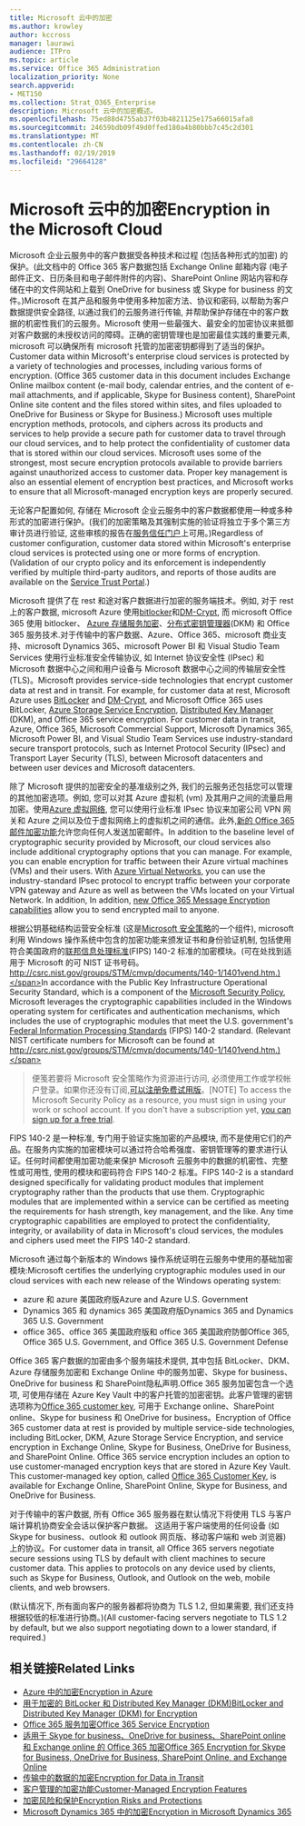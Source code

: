 ```yaml
---
title: Microsoft 云中的加密
ms.author: krowley
author: kccross
manager: laurawi
audience: ITPro
ms.topic: article
ms.service: Office 365 Administration
localization_priority: None
search.appverid:
- MET150
ms.collection: Strat_O365_Enterprise
description: Microsoft 云中的加密概述。
ms.openlocfilehash: 75ed88d4755ab37f03b4821125e175a66015afa8
ms.sourcegitcommit: 24659bdb09f49d0ffed180a4b80bbb7c45c2d301
ms.translationtype: MT
ms.contentlocale: zh-CN
ms.lasthandoff: 02/19/2019
ms.locfileid: "29664128"
---
```

# <a name="encryption-in-the-microsoft-cloud"></a><span data-ttu-id="25565-103">Microsoft 云中的加密</span><span class="sxs-lookup"><span data-stu-id="25565-103">Encryption in the Microsoft Cloud</span></span>

<span data-ttu-id="25565-p101">Microsoft 企业云服务中的客户数据受各种技术和过程 (包括各种形式的加密) 的保护。(此文档中的 Office 365 客户数据包括 Exchange Online 邮箱内容 (电子邮件正文、日历条目和电子邮件附件的内容)、SharePoint Online 网站内容和存储在中的文件网站和上载到 OneDrive for business 或 Skype for business 的文件。)Microsoft 在其产品和服务中使用多种加密方法、协议和密码, 以帮助为客户数据提供安全路径, 以通过我们的云服务进行传输, 并帮助保护存储在中的客户数据的机密性我们的云服务。Microsoft 使用一些最强大、最安全的加密协议来抵御对客户数据的未授权访问的障碍。正确的密钥管理也是加密最佳实践的重要元素, microsoft 可以确保所有 microsoft 托管的加密密钥都得到了适当的保护。</span><span class="sxs-lookup"><span data-stu-id="25565-p101">Customer data within Microsoft's enterprise cloud services is protected by a variety of technologies and processes, including various forms of encryption. (Office 365 customer data in this document includes Exchange Online mailbox content (e-mail body, calendar entries, and the content of e-mail attachments, and if applicable, Skype for Business content), SharePoint Online site content and the files stored within sites, and files uploaded to OneDrive for Business or Skype for Business.) Microsoft uses multiple encryption methods, protocols, and ciphers across its products and services to help provide a secure path for customer data to travel through our cloud services, and to help protect the confidentiality of customer data that is stored within our cloud services. Microsoft uses some of the strongest, most secure encryption protocols available to provide barriers against unauthorized access to customer data. Proper key management is also an essential element of encryption best practices, and Microsoft works to ensure that all Microsoft-managed encryption keys are properly secured.</span></span>

<span data-ttu-id="25565-p102">无论客户配置如何, 存储在 Microsoft 企业云服务中的客户数据都使用一种或多种形式的加密进行保护。(我们的加密策略及其强制实施的验证将独立于多个第三方审计员进行验证, 这些审核的报告在[服务信任门户](https://aka.ms/stp)上可用。)</span><span class="sxs-lookup"><span data-stu-id="25565-p102">Regardless of customer configuration, customer data stored within Microsoft's enterprise cloud services is protected using one or more forms of encryption. (Validation of our crypto policy and its enforcement is independently verified by multiple third-party auditors, and reports of those audits are available on the [Service Trust Portal](https://aka.ms/stp).)</span></span>

<span data-ttu-id="25565-p103">Microsoft 提供了在 rest 和途对客户数据进行加密的服务端技术。例如, 对于 rest 上的客户数据, microsoft Azure 使用[bitlocker](https://docs.microsoft.com/windows/device-security/bitlocker/bitlocker-overview)和[DM-Crypt](https://en.wikipedia.org/wiki/Dm-crypt), 而 microsoft Office 365 使用 bitlocker、 [Azure 存储服务加密](https://azure.microsoft.com/documentation/articles/storage-service-encryption/)、[分布式密钥管理器](https://support.office.com/article/989ba10c-f73f-4efb-ad1b-af3322e5f376)(DKM) 和 Office 365 服务技术.对于传输中的客户数据、Azure、Office 365、microsoft 商业支持、microsoft Dynamics 365、microsoft Power BI 和 Visual Studio Team Services 使用行业标准安全传输协议, 如 Internet 协议安全性 (IPsec) 和Microsoft 数据中心之间和用户设备与 Microsoft 数据中心之间的传输层安全性 (TLS)。</span><span class="sxs-lookup"><span data-stu-id="25565-p103">Microsoft provides service-side technologies that encrypt customer data at rest and in transit. For example, for customer data at rest, Microsoft Azure uses [BitLocker](https://docs.microsoft.com/windows/device-security/bitlocker/bitlocker-overview) and [DM-Crypt](https://en.wikipedia.org/wiki/Dm-crypt), and Microsoft Office 365 uses BitLocker, [Azure Storage Service Encryption](https://azure.microsoft.com/documentation/articles/storage-service-encryption/), [Distributed Key Manager](https://support.office.com/article/989ba10c-f73f-4efb-ad1b-af3322e5f376) (DKM), and Office 365 service encryption. For customer data in transit, Azure, Office 365, Microsoft Commercial Support, Microsoft Dynamics 365, Microsoft Power BI, and Visual Studio Team Services use industry-standard secure transport protocols, such as Internet Protocol Security (IPsec) and Transport Layer Security (TLS), between Microsoft datacenters and between user devices and Microsoft datacenters.</span></span>

<span data-ttu-id="25565-p104">除了 Microsoft 提供的加密安全的基准级别之外, 我们的云服务还包括您可以管理的其他加密选项。例如, 您可以对其 Azure 虚拟机 (vm) 及其用户之间的流量启用加密。使用[Azure 虚拟网络](https://azure.microsoft.com/services/virtual-network/), 您可以使用行业标准 IPsec 协议来加密公司 VPN 网关和 Azure 之间以及位于虚拟网络上的虚拟机之间的通信。此外,[新的 Office 365 邮件加密功能](set-up-new-message-encryption-capabilities.md)允许您向任何人发送加密邮件。</span><span class="sxs-lookup"><span data-stu-id="25565-p104">In addition to the baseline level of cryptographic security provided by Microsoft, our cloud services also include additional cryptography options that you can manage. For example, you can enable encryption for traffic between their Azure virtual machines (VMs) and their users. With [Azure Virtual Networks](https://azure.microsoft.com/services/virtual-network/), you can use the industry-standard IPsec protocol to encrypt traffic between your corporate VPN gateway and Azure as well as between the VMs located on your Virtual Network. In addition, In addition, [new Office 365 Message Encryption capabilities](set-up-new-message-encryption-capabilities.md) allow you to send encrypted mail to anyone.</span></span>

<span data-ttu-id="25565-p105">根据公钥基础结构运营安全标准 (这是[Microsoft 安全策略](https://servicetrust.microsoft.com/ViewPage/TrustDocuments?command=Download&downloadType=Document&downloadId=5868ecc8-50b7-4f91-b43f-640e2b99e86e&docTab=6d000410-c9e9-11e7-9a91-892aae8839ad_FAQ%20and%20White%20Papers)的一个组件), microsoft 利用 Windows 操作系统中包含的加密功能来颁发证书和身份验证机制, 包括使用符合美国政府的[联邦信息处理标准](http://csrc.nist.gov/publications/PubsFIPS.html)(FIPS) 140-2 标准的加密模块。(可在处找到适用于 Microsoft 的可 NIST 证书号码。http://csrc.nist.gov/groups/STM/cmvp/documents/140-1/1401vend.htm.)</span><span class="sxs-lookup"><span data-stu-id="25565-p105">In accordance with the Public Key Infrastructure Operational Security Standard, which is a component of the [Microsoft Security Policy](https://servicetrust.microsoft.com/ViewPage/TrustDocuments?command=Download&downloadType=Document&downloadId=5868ecc8-50b7-4f91-b43f-640e2b99e86e&docTab=6d000410-c9e9-11e7-9a91-892aae8839ad_FAQ%20and%20White%20Papers), Microsoft leverages the cryptographic capabilities included in the Windows operating system for certificates and authentication mechanisms, which includes the use of cryptographic modules that meet the U.S. government's [Federal Information Processing Standards](http://csrc.nist.gov/publications/PubsFIPS.html) (FIPS) 140-2 standard. (Relevant NIST certificate numbers for Microsoft can be found at http://csrc.nist.gov/groups/STM/cmvp/documents/140-1/1401vend.htm.)</span></span>

> <span data-ttu-id="25565-p106">便笺若要将 Microsoft 安全策略作为资源进行访问, 必须使用工作或学校帐户登录。如果你还没有订阅,[可以注册免费试用版](https://servicetrust.microsoft.com/Home/TrialSubscriptions)。</span><span class="sxs-lookup"><span data-stu-id="25565-p106">[NOTE] To access the Microsoft Security Policy as a resource, you must sign in using your work or school account. If you don't have a subscription yet, [you can sign up for a free trial](https://servicetrust.microsoft.com/Home/TrialSubscriptions).</span></span>

<span data-ttu-id="25565-p107">FIPS 140-2 是一种标准, 专门用于验证实施加密的产品模块, 而不是使用它们的产品。在服务内实施的加密模块可以通过符合哈希强度、密钥管理等的要求进行认证。任何时间都使用加密功能来保护 Microsoft 云服务中的数据的机密性、完整性或可用性, 使用的模块和密码符合 FIPS 140-2 标准。</span><span class="sxs-lookup"><span data-stu-id="25565-p107">FIPS 140-2 is a standard designed specifically for validating product modules that implement cryptography rather than the products that use them. Cryptographic modules that are implemented within a service can be certified as meeting the requirements for hash strength, key management, and the like. Any time cryptographic capabilities are employed to protect the confidentiality, integrity, or availability of data in Microsoft's cloud services, the modules and ciphers used meet the FIPS 140-2 standard.</span></span>

<span data-ttu-id="25565-124">Microsoft 通过每个新版本的 Windows 操作系统证明在云服务中使用的基础加密模块:</span><span class="sxs-lookup"><span data-stu-id="25565-124">Microsoft certifies the underlying cryptographic modules used in our cloud services with each new release of the Windows operating system:</span></span>
- <span data-ttu-id="25565-125">azure 和 azure 美国政府版</span><span class="sxs-lookup"><span data-stu-id="25565-125">Azure and Azure U.S. Government</span></span>
- <span data-ttu-id="25565-126">Dynamics 365 和 dynamics 365 美国政府版</span><span class="sxs-lookup"><span data-stu-id="25565-126">Dynamics 365 and Dynamics 365 U.S. Government</span></span>
- <span data-ttu-id="25565-127">office 365、office 365 美国政府版和 office 365 美国政府防御</span><span class="sxs-lookup"><span data-stu-id="25565-127">Office 365, Office 365 U.S. Government, and Office 365 U.S. Government Defense</span></span>

<span data-ttu-id="25565-p108">Office 365 客户数据的加密由多个服务端技术提供, 其中包括 BitLocker、DKM、Azure 存储服务加密和 Exchange Online 中的服务加密、Skype for business、OneDrive for business 和 SharePoint隐私声明.Office 365 服务加密包含一个选项, 可使用存储在 Azure Key Vault 中的客户托管的加密密钥。此客户管理的密钥选项称为[Office 365 customer key](https://support.office.com/article/f2cd475a-e592-46cf-80a3-1bfb0fa17697), 可用于 Exchange online、SharePoint online、Skype for business 和 OneDrive for business。</span><span class="sxs-lookup"><span data-stu-id="25565-p108">Encryption of Office 365 customer data at rest is provided by multiple service-side technologies, including BitLocker, DKM, Azure Storage Service Encryption, and service encryption in Exchange Online, Skype for Business, OneDrive for Business, and SharePoint Online. Office 365 service encryption includes an option to use customer-managed encryption keys that are stored in Azure Key Vault. This customer-managed key option, called [Office 365 Customer Key](https://support.office.com/article/f2cd475a-e592-46cf-80a3-1bfb0fa17697), is available for Exchange Online, SharePoint Online, Skype for Business, and OneDrive for Business.</span></span>

<span data-ttu-id="25565-p109">对于传输中的客户数据, 所有 Office 365 服务器在默认情况下将使用 TLS 与客户端计算机协商安全会话以保护客户数据。 这适用于客户端使用的任何设备 (如 Skype for business、outlook 和 outlook 网页版、移动客户端和 web 浏览器) 上的协议。</span><span class="sxs-lookup"><span data-stu-id="25565-p109">For customer data in transit, all Office 365 servers negotiate secure sessions using TLS by default with client machines to secure customer data.  This applies to protocols on any device used by clients, such as Skype for Business, Outlook, and Outlook on the web, mobile clients, and web browsers.</span></span>

<span data-ttu-id="25565-133">(默认情况下, 所有面向客户的服务器都将协商为 TLS 1.2, 但如果需要, 我们还支持根据较低的标准进行协商。)</span><span class="sxs-lookup"><span data-stu-id="25565-133">(All customer-facing servers negotiate to TLS 1.2 by default, but we also support negotiating down to a lower standard, if required.)</span></span>

## <a name="related-links"></a><span data-ttu-id="25565-134">相关链接</span><span class="sxs-lookup"><span data-stu-id="25565-134">Related Links</span></span>

- [<span data-ttu-id="25565-135">Azure 中的加密</span><span class="sxs-lookup"><span data-stu-id="25565-135">Encryption in Azure</span></span>](office-365-azure-encryption.md)
- [<span data-ttu-id="25565-136">用于加密的 BitLocker 和 Distributed Key Manager (DKM)</span><span class="sxs-lookup"><span data-stu-id="25565-136">BitLocker and Distributed Key Manager (DKM) for Encryption</span></span>](office-365-bitlocker-and-distributed-key-manager-for-encryption.md)
- [<span data-ttu-id="25565-137">Office 365 服务加密</span><span class="sxs-lookup"><span data-stu-id="25565-137">Office 365 Service Encryption</span></span>](office-365-service-encryption.md)
- [<span data-ttu-id="25565-138">适用于 Skype for business、OneDrive for business、SharePoint online 和 Exchange online 的 Office 365 加密</span><span class="sxs-lookup"><span data-stu-id="25565-138">Office 365 Encryption for Skype for Business, OneDrive for Business, SharePoint Online, and Exchange Online</span></span>](office-365-encryption-for-skype-onedrive-sharepoint-and-exchange.md)
- [<span data-ttu-id="25565-139">传输中的数据的加密</span><span class="sxs-lookup"><span data-stu-id="25565-139">Encryption for Data in Transit</span></span>](office-365-encryption-for-data-in-transit.md)
- [<span data-ttu-id="25565-140">客户管理的加密功能</span><span class="sxs-lookup"><span data-stu-id="25565-140">Customer-Managed Encryption Features</span></span>](office-365-customer-managed-encryption-features.md)
- [<span data-ttu-id="25565-141">加密风险和保护</span><span class="sxs-lookup"><span data-stu-id="25565-141">Encryption Risks and Protections</span></span>](office-365-encryption-risks-and-protections.md)
- [<span data-ttu-id="25565-142">Microsoft Dynamics 365 中的加密</span><span class="sxs-lookup"><span data-stu-id="25565-142">Encryption in Microsoft Dynamics 365</span></span>](office-365-encryption-in-microsoft-dynamics-365.md)